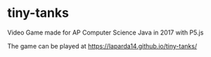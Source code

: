 # tiny-tanks
Video Game made for AP Computer Science Java in 2017 with P5.js

The game can be played at https://laparda14.github.io/tiny-tanks/

